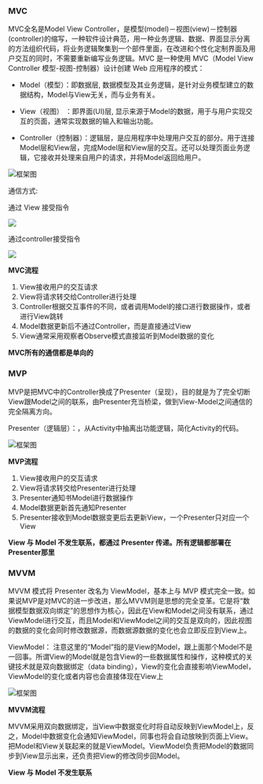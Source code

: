 ### MVC

MVC全名是Model View Controller，是模型(model)－视图(view)－控制器(controller)的缩写，一种软件设计典范，用一种业务逻辑、数据、界面显示分离的方法组织代码，将业务逻辑聚集到一个部件里面，在改进和个性化定制界面及用户交互的同时，不需要重新编写业务逻辑。MVC 是一种使用 MVC（Model View Controller 模型-视图-控制器）设计创建 Web 应用程序的模式：

* Model（模型）：即数据层, 数据模型及其业务逻辑，是针对业务模型建立的数据结构，Model与View无关，而与业务有关。

* View（视图） ：即界面(UI)层, 显示来源于Model的数据，用于与用户实现交互的页面，通常实现数据的输入和输出功能。

* Controller（控制器）：逻辑层，是应用程序中处理用户交互的部分。用于连接Model层和View层，完成Model层和View层的交互。还可以处理页面业务逻辑，它接收并处理来自用户的请求，并将Model返回给用户。

![框架图](https://img-blog.csdnimg.cn/e10429b206fc41589482ff5e7f802d6b.png?x-oss-process=image/watermark,type_d3F5LXplbmhlaQ,shadow_50,text_Q1NETiBA6Z2e5pep6LW36YCJ5omL,size_15,color_FFFFFF,t_70,g_se,x_16)

通信方式:

通过 View 接受指令

![](https://s2.51cto.com/images/blog/202108/08/818b447660910e384d04ebbc5a0f5203.png?x-oss-process=image/watermark,size_16,text_QDUxQ1RP5Y2a5a6i,color_FFFFFF,t_30,g_se,x_10,y_10,shadow_20,type_ZmFuZ3poZW5naGVpdGk=/format,webp/resize,m_fixed,w_750)

通过controller接受指令

![](https://s2.51cto.com/images/blog/202108/08/b6342be5cf4823254693de685b679db5.png?x-oss-process=image/watermark,size_16,text_QDUxQ1RP5Y2a5a6i,color_FFFFFF,t_30,g_se,x_10,y_10,shadow_20,type_ZmFuZ3poZW5naGVpdGk=/format,webp/resize,m_fixed,w_750)

**MVC流程**

1. View接收用户的交互请求
2. View将请求转交给Controller进行处理
3. Controller根据交互事件的不同，或者调用Model的接口进行数据操作，或者进行View跳转
4. Model数据更新后不通过Controller，而是直接通过View
5. View通常采用观察者Observe模式直接监听到Model数据的变化

**MVC所有的通信都是单向的**


### MVP
MVP是把MVC中的Controller换成了Presenter（呈现），目的就是为了完全切断View跟Model之间的联系，由Presenter充当桥梁，做到View-Model之间通信的完全隔离方向。

Presenter（逻辑层）：，从Activity中抽离出功能逻辑，简化Activity的代码。

![框架图](https://img.php.cn/upload/image/945/265/658/1555381195439478.png)

**MVP流程**

1. View接收用户的交互请求
2. View将请求转交给Presenter进行处理
3. Presenter通知书Model进行数据操作
4. Model数据更新首先通知Presenter
5. Presenter接收到Model数据变更后去更新View，一个Presenter只对应一个View

**View 与 Model 不发生联系，都通过 Presenter 传递。所有逻辑都部署在Presenter那里**


### MVVM
MVVM 模式将 Presenter 改名为 ViewModel，基本上与 MVP 模式完全一致。如果说MVP是对MVC的进一步改进，那么MVVM则是思想的完全变革。它是将“数据模型数据双向绑定”的思想作为核心，因此在View和Model之间没有联系，通过ViewModel进行交互，而且Model和ViewModel之间的交互是双向的，因此视图的数据的变化会同时修改数据源，而数据源数据的变化也会立即反应到View上。

ViewModel： 注意这里的“Model”指的是View的Model，跟上面那个Model不是一回事。所谓View的Model就是包含View的一些数据属性和操作，这种模式的关键技术就是双向数据绑定（data binding），View的变化会直接影响ViewModel，ViewModel的变化或者内容也会直接体现在View上

![框架图](https://img.php.cn/upload/image/249/527/136/1555381257950820.png)

**MVVM流程**

MVVM采用双向数据绑定，当View中数据变化时将自动反映到ViewModel上，反之，Model中数据变化会通知ViewModel，同事也将会自动放映到页面上View。把Model和View关联起来的就是ViewModel。ViewModel负责把Model的数据同步到View显示出来，还负责把View的修改同步回Model。

**View 与 Model 不发生联系**










